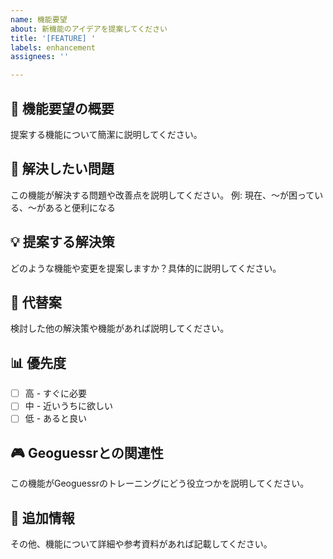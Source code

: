 ```yaml
---
name: 機能要望
about: 新機能のアイデアを提案してください
title: '[FEATURE] '
labels: enhancement
assignees: ''

---
```


## 🚀 機能要望の概要
提案する機能について簡潔に説明してください。

## 🎯 解決したい問題
この機能が解決する問題や改善点を説明してください。
例: 現在、〜が困っている、〜があると便利になる

## 💡 提案する解決策
どのような機能や変更を提案しますか？具体的に説明してください。

## 🔄 代替案
検討した他の解決策や機能があれば説明してください。

## 📊 優先度
- [ ] 高 - すぐに必要
- [ ] 中 - 近いうちに欲しい  
- [ ] 低 - あると良い

## 🎮 Geoguessrとの関連性
この機能がGeoguessrのトレーニングにどう役立つかを説明してください。

## 📝 追加情報
その他、機能について詳細や参考資料があれば記載してください。